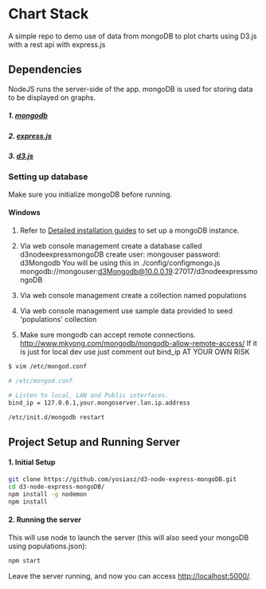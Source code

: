 # Chart Stack
A simple repo to demo use of data from mongoDB to plot
charts using D3.js with a rest api with express.js

## Dependencies
NodeJS runs the server-side of the app. mongoDB is used for storing data to be displayed on graphs.

##### 1. [mongodb](https://www.npmjs.com/package/mongodb)
##### 2. [express.js](https://www.npmjs.com/package/express)
##### 3. [d3.js](https://www.npmjs.com/package/d3)

### Setting up database
Make sure you initialize mongoDB before running. 

#### Windows

1. Refer to [Detailed installation guides](https://www.turnkeylinux.org/mongodb) to set up a mongoDB instance.

2. Via web console management create a database called d3nodeexpressmongoDB
   create user: mongouser
   password:    d3Mongodb
   You will be using this in ./config/configmongo.js
    mongodb://mongouser:d3Mongodb@10.0.0.19:27017/d3nodeexpressmongoDB

3. Via web console management create a collection named populations

4. Via web console management use sample data provided to seed 'populations' collection

5. Make sure mongodb can accept remote connections. http://www.mkyong.com/mongodb/mongodb-allow-remote-access/
   If it is just for local dev use just comment out bind_ip AT YOUR OWN RISK

```bash
$ vim /etc/mongod.conf

# /etc/mongod.conf

# Listen to local, LAN and Public interfaces.
bind_ip = 127.0.0.1,your.mongoserver.lan.ip.address

/etc/init.d/mongodb restart
```

## Project Setup and Running Server
#### 1. Initial Setup
```bash
git clone https://github.com/yosiasz/d3-node-express-mongoDB.git
cd d3-node-express-mongoDB/
npm install -g nodemon
npm install
```

#### 2. Running the server
This will use node to launch the server (this will also seed your mongoDB using populations.json):
```bash
npm start
```
Leave the server running, and now you can access [http://localhost:5000/](http://localhost:5000/).
